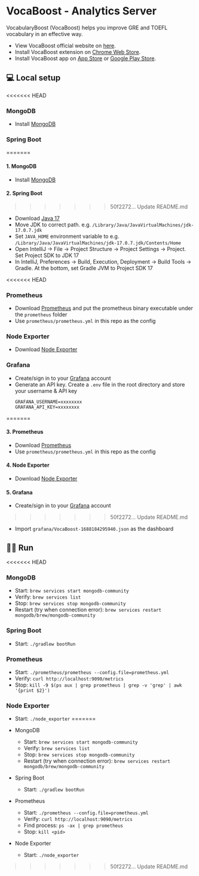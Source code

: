 # VocaBoost - Analytics Server

VocabularyBoost (VocaBoost) helps you improve GRE and TOEFL vocabulary in an effective way.

- View VocaBoost official website on [here](https://www.vocabularyboost.com/).
- Install VocaBoost extension on [Chrome Web Store](https://chrome.google.com/webstore/detail/gre-vocabulary-highlighte/gfkmbmplhjdoejicgmaldndkcnnpplho).
- Install VocaBoost app on [App Store](https://apps.apple.com/app/vocabboost/id6447704480) or [Google Play Store](https://play.google.com/store/apps/details?id=vocaboost.com).

## 💻 Local setup

<<<<<<< HEAD
### MongoDB
- Install [MongoDB](https://www.mongodb.com/docs/manual/installation/#install-mongodb)

### Spring Boot
=======
#### 1. MongoDB
- Install [MongoDB](https://www.mongodb.com/docs/manual/installation/#install-mongodb)

#### 2. Spring Boot
>>>>>>> 50f2272... Update README.md
- Download [Java 17](https://www.oracle.com/java/technologies/downloads/#java17)
- Move JDK to correct path. e.g. `/Library/Java/JavaVirtualMachines/jdk-17.0.7.jdk`
- Set `JAVA_HOME` environment variable to e.g. `/Library/Java/JavaVirtualMachines/jdk-17.0.7.jdk/Contents/Home`
- Open IntelliJ -> File -> Project Structure -> Project Settings -> Project. Set Project SDK to JDK 17
- In IntelliJ, Preferences -> Build, Execution, Deployment -> Build Tools -> Gradle. At the bottom, set Gradle JVM to Project SDK 17

<<<<<<< HEAD
### Prometheus
- Download [Prometheus](https://prometheus.io/download/) and put the prometheus binary executable under the  `prometheus` folder
- Use `prometheus/prometheus.yml` in this repo as the config

### Node Exporter
- Download [Node Exporter](https://prometheus.io/download/#node_exporter)

### Grafana
- Create/sign in to your [Grafana](https://grafana.com/) account
- Generate an API key. Create a `.env` file in the root directory and store your username & API key
  ```
  GRAFANA_USERNAME=xxxxxxxx
  GRAFANA_API_KEY=xxxxxxxx
  ```
=======
#### 3. Prometheus
- Download [Prometheus](https://prometheus.io/download/)
- Use `prometheus/prometheus.yml` in this repo as the config

#### 4. Node Exporter
- Download [Node Exporter](https://prometheus.io/download/#node_exporter)

#### 5. Grafana
- Create/sign in to your [Grafana](https://grafana.com/) account
>>>>>>> 50f2272... Update README.md
- Import `grafana/VocaBoost-1688184295940.json` as the dashboard

## 🏃🏻 Run

<<<<<<< HEAD
### MongoDB
- Start: `brew services start mongodb-community`
- Verify: `brew services list`
- Stop: `brew services stop mongodb-community`
- Restart (try when connection error): `brew services restart mongodb/brew/mongodb-community`

### Spring Boot
- Start: `./gradlew bootRun`
 
### Prometheus
- Start: `./prometheus/prometheus --config.file=prometheus.yml`
- Verify: `curl http://localhost:9090/metrics`
- Stop: `kill -9 $(ps aux | grep prometheus | grep -v 'grep' | awk '{print $2}')`

### Node Exporter
- Start: `./node_exporter`
=======
- MongoDB
  - Start: `brew services start mongodb-community`
  - Verify: `brew services list`
  - Stop: `brew services stop mongodb-community`
  - Restart (try when connection error): `brew services restart mongodb/brew/mongodb-community`

- Spring Boot
  - Start: `./gradlew bootRun`
 
- Prometheus
  - Start: `./prometheus --config.file=prometheus.yml`
  - Verify: `curl http://localhost:9090/metrics`
  - Find process: `ps -ax | grep prometheus`
  - Stop: `kill <pid>`

- Node Exporter
  - Start: `./node_exporter`
>>>>>>> 50f2272... Update README.md
